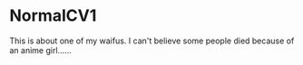 # NormalCV1
This is about one of my waifus. I can't believe some people died because of an anime girl...... 
